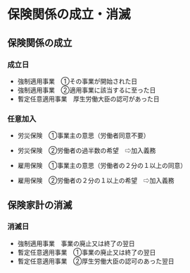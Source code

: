 # 保険関係の成立・消滅
## 保険関係の成立
### 成立日
- 強制適用事業　①その事業が開始された日
- 強制適用事業　②適用事業に該当するに至った日
- 暫定任意適用事業　厚生労働大臣の認可があった日

### 任意加入
- 労災保険　①事業主の意思（労働者同意不要）
- 労災保険　②労働者の過半数の希望　⇨加入義務

- 雇用保険　①事業主の意思（労働者の２分の１以上の同意）
- 雇用保険　②労働者の２分の１以上の希望　⇨加入義務

## 保険家計の消滅
### 消滅日
- 強制適用事業　事業の廃止又は終了の翌日
- 暫定任意適用事業　①事業の廃止又は終了の翌日
- 暫定任意適用事業　②厚生労働大臣の認可のあった翌日

